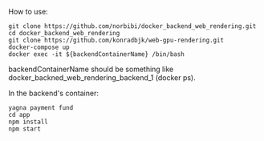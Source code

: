 How to use:  

```
git clone https://github.com/norbibi/docker_backend_web_rendering.git
cd docker_backend_web_rendering
git clone https://github.com/konradbjk/web-gpu-rendering.git
docker-compose up
docker exec -it ${backendContainerName} /bin/bash
```

backendContainerName should be something like docker_backned_web_rendering_backend_1 (docker ps).

In the backend's container:
```
yagna payment fund
cd app
npm install
npm start
```
